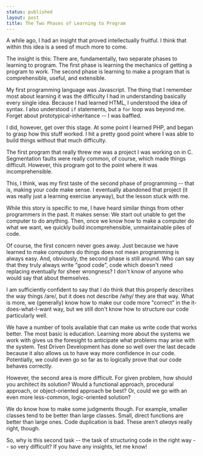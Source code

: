 ```yaml
---
status: published
layout: post
title: The Two Phases of Learning to Program
---
```


A while ago, I had an insight that proved intellectually fruitful.
I think that within this idea is a seed of much more to come.  


The insight is this: There are, fundamentally, two separate phases
to learning to program. The first phase is learning the mechanics of
getting a program to work. The second phase is learning to make a
program that is comprehensible, useful, and extensible.

My first programming language was Javascript. The thing that I
remember most about learning it was the difficulty I had in
understanding basically every single idea. Because I had learned
HTML, I understood the idea of syntax. I also understood `if`
statements, but a `for` loop was beyond me. Forget about
prototypical-inheritance -- I was baffled. 

I did, however, get over this stage. At some point I learned PHP,
and began to grasp how this stuff worked. I hit a pretty good point
where I was able to build things without that much difficulty. 

The first program that really threw me was a project I was working
on in C. Segmentation faults were really common, of course, which
made things difficult. However, this program got to the point where
it was incomprehensible. 

This, I think, was my first taste of the second phase of programming
-- that is, making your code make sense. I eventually abandoned that
project (it was really just a learning exercise anyway), but the
lesson stuck with me. 

While this story is specific to me, I have heard similar things from
other programmers in the past. It makes sense: We start out unable
to get the computer to do anything. Then, once we know how to make a
computer do what we want, we quickly build incomprehensible,
unmaintainable piles of code. 

Of course, the first concern never goes away. Just because we have
learned to make computers do things does not mean programming is
always easy. And, obviously, the second phase is still around. Who
can say that they truly always write "good code", code which doesn't
need replacing eventually for sheer wrongness? I don't know of 
anyone who would say that about themselves. 

I am sufficiently confident to say that I do think that this
properly describes the way things /are/, but it does not describe
/why/ they are that way. What is more, we (generally) know how to
make our code more "correct" in the it-does-what-I-want way, but we
still don't know how to structure our code particularly well. 

We have a number of tools available that can make us write code that
works better. The most basic is education. Learning more
about the systems we work with gives us the foresight to anticipate
what problems may arise with the system. Test Driven Development has
done so well over the last decade because it also allows us to have
way more confidence in our code. Potentially, we could even go so
far as to logically prove that our code behaves correctly. 

However, the second area is more difficult. For given problem,
how should you architect its solution?
Would a functional approach, procedural
approach, or object-oriented approach be best? Or, could we go with
an even more less-common, logic-oriented solution?

We do know how to make some judgments though. For example, smaller
classes tend to be better than large classes. Small, direct
functions are better than large ones. Code duplication is bad. These
aren't *always* really right, though. 

So, why is this second task -- the task of structuring code in the
right way -- so very difficult? If you have any insights, let me
know!
